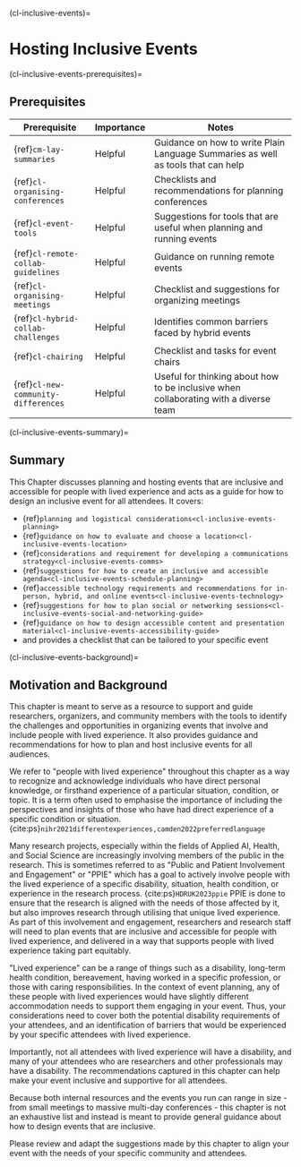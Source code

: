 (cl-inclusive-events)=
# Hosting Inclusive Events

(cl-inclusive-events-prerequisites)=
## Prerequisites

| Prerequisite | Importance | Notes |
| -------------|----------|------|
| {ref}`cm-lay-summaries` | Helpful | Guidance on how to write Plain Language Summaries as well as tools that can help |
| {ref}`cl-organising-conferences` | Helpful | Checklists and recommendations for planning conferences |
| {ref}`cl-event-tools` | Helpful | Suggestions for tools that are useful when planning and running events |
| {ref}`cl-remote-collab-guidelines` | Helpful | Guidance on running remote events |
| {ref}`cl-organising-meetings` | Helpful | Checklist and suggestions for organizing meetings |
| {ref}`cl-hybrid-collab-challenges` | Helpful | Identifies common barriers faced by hybrid events |
| {ref}`cl-chairing` | Helpful | Checklist and tasks for event chairs |
| {ref}`cl-new-community-differences` | Helpful | Useful for thinking about how to be inclusive when collaborating with a diverse team |

(cl-inclusive-events-summary)=
## Summary
This Chapter discusses planning and hosting events that are inclusive and accessible for people with lived experience and acts as a guide for how to design an inclusive event for all attendees. 
It covers: 
- {ref}`planning and logistical considerations<cl-inclusive-events-planning>`
- {ref}`guidance on how to evaluate and choose a location<cl-inclusive-events-location>`
- {ref}`considerations and requirement for developing a communications strategy<cl-inclusive-events-comms>`
- {ref}`suggestions for how to create an inclusive and accessible agenda<cl-inclusive-events-schedule-planning>`
- {ref}`accessible technology requirements and recommendations for in-person, hybrid, and online events<cl-inclusive-events-technology>`
- {ref}`suggestions for how to plan social or networking sessions<cl-inclusive-events-social-and-networking-guide>`
- {ref}`guidance on how to design accessible content and presentation material<cl-inclusive-events-accessibility-guide>`
- and provides a checklist that can be tailored to your specific event


(cl-inclusive-events-background)=
## Motivation and Background
This chapter is meant to serve as a resource to support and guide researchers, organizers, and community members with the tools to identify the challenges and opportunities in organizing events that involve and include people with lived experience. 
It also provides guidance and recommendations for how to plan and host inclusive events for all audiences. 

We refer to "people with lived experience" throughout this chapter as a way to recognize and acknowledge individuals who have direct personal knowledge, or firsthand experience of a particular situation, condition, or topic. 
It is a term often used to emphasise the importance of including the perspectives and insights of those who have had direct experience of a specific condition or situation. {cite:ps}`nihr2021differentexperiences,camden2022preferredlanguage`

Many research projects, especially within the fields of Applied AI, Health, and Social Science are increasingly involving members of the public in the research. 
This is sometimes referred to as "Public and Patient Involvement and Engagement" or "PPIE" which has a goal to actively involve people with the lived experience of a specific disability, situation, health condition, or experience in the research process. {cite:ps}`HDRUK2023ppie`
PPIE is done to ensure that the research is aligned with the needs of those affected by it, but also improves research through utilising that unique lived experience. 
As part of this involvement and engagement, researchers and research staff will need to plan events that are inclusive and accessible for people with lived experience, and delivered in a way that supports people with lived experience taking part equitably. 

"Lived experience" can be a range of things such as a disability, long-term health condition, bereavement, having worked in a specific profession, or those with caring responsibilities.
In the context of event planning, any of these people with lived experiences would have slightly different accommodation needs to support them engaging in your event. 
Thus, your considerations need to cover both the potential disability requirements of your attendees, and an identification of barriers that would be experienced by your specific attendees with lived experience. 

Importantly, not all attendees with lived experience will have a disability, and many of your attendees who are researchers and other professionals may have a disability. 
The recommendations captured in this chapter can help make your event inclusive and supportive for all attendees. 

Because both internal resources and the events you run can range in size - from small meetings to massive multi-day conferences - this chapter is not an exhaustive list and instead is meant to provide general guidance about how to design events that are inclusive. 

Please review and adapt the suggestions made by this chapter to align your event with the needs of your specific community and attendees. 




